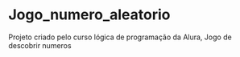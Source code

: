# Jogo_numero_aleatorio
Projeto criado pelo curso lógica de programação da Alura, Jogo de descobrir numeros
